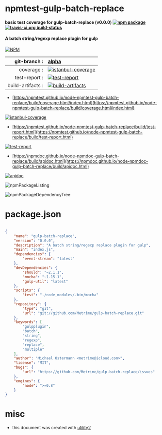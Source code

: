 # npmtest-gulp-batch-replace

#### basic test coverage for  gulp-batch-replace (v0.0.0)  [![npm package](https://img.shields.io/npm/v/npmtest-gulp-batch-replace.svg?style=flat-square)](https://www.npmjs.org/package/npmtest-gulp-batch-replace) [![travis-ci.org build-status](https://api.travis-ci.org/npmtest/node-npmtest-gulp-batch-replace.svg)](https://travis-ci.org/npmtest/node-npmtest-gulp-batch-replace)

#### A batch string/regexp replace plugin for gulp

[![NPM](https://nodei.co/npm/gulp-batch-replace.png?downloads=true&downloadRank=true&stars=true)](https://www.npmjs.com/package/gulp-batch-replace)

| git-branch : | [alpha](https://github.com/npmtest/node-npmtest-gulp-batch-replace/tree/alpha)|
|--:|:--|
| coverage : | [![istanbul-coverage](https://npmtest.github.io/node-npmtest-gulp-batch-replace/build/coverage.badge.svg)](https://npmtest.github.io/node-npmtest-gulp-batch-replace/build/coverage.html/index.html)|
| test-report : | [![test-report](https://npmtest.github.io/node-npmtest-gulp-batch-replace/build/test-report.badge.svg)](https://npmtest.github.io/node-npmtest-gulp-batch-replace/build/test-report.html)|
| build-artifacts : | [![build-artifacts](https://npmtest.github.io/node-npmtest-gulp-batch-replace/glyphicons_144_folder_open.png)](https://github.com/npmtest/node-npmtest-gulp-batch-replace/tree/gh-pages/build)|

- [https://npmtest.github.io/node-npmtest-gulp-batch-replace/build/coverage.html/index.html](https://npmtest.github.io/node-npmtest-gulp-batch-replace/build/coverage.html/index.html)

[![istanbul-coverage](https://npmtest.github.io/node-npmtest-gulp-batch-replace/build/screenCapture.buildCi.browser.%252Ftmp%252Fbuild%252Fcoverage.lib.html.png)](https://npmtest.github.io/node-npmtest-gulp-batch-replace/build/coverage.html/index.html)

- [https://npmtest.github.io/node-npmtest-gulp-batch-replace/build/test-report.html](https://npmtest.github.io/node-npmtest-gulp-batch-replace/build/test-report.html)

[![test-report](https://npmtest.github.io/node-npmtest-gulp-batch-replace/build/screenCapture.buildCi.browser.%252Ftmp%252Fbuild%252Ftest-report.html.png)](https://npmtest.github.io/node-npmtest-gulp-batch-replace/build/test-report.html)

- [https://npmdoc.github.io/node-npmdoc-gulp-batch-replace/build/apidoc.html](https://npmdoc.github.io/node-npmdoc-gulp-batch-replace/build/apidoc.html)

[![apidoc](https://npmdoc.github.io/node-npmdoc-gulp-batch-replace/build/screenCapture.buildCi.browser.%252Ftmp%252Fbuild%252Fapidoc.html.png)](https://npmdoc.github.io/node-npmdoc-gulp-batch-replace/build/apidoc.html)

![npmPackageListing](https://npmtest.github.io/node-npmtest-gulp-batch-replace/build/screenCapture.npmPackageListing.svg)

![npmPackageDependencyTree](https://npmtest.github.io/node-npmtest-gulp-batch-replace/build/screenCapture.npmPackageDependencyTree.svg)



# package.json

```json

{
    "name": "gulp-batch-replace",
    "version": "0.0.0",
    "description": "A batch string/regexp replace plugin for gulp",
    "main": "index.js",
    "dependencies": {
        "event-stream": "latest"
    },
    "devDependencies": {
        "should": "~2.1.1",
        "mocha": "~1.15.1",
        "gulp-util": "latest"
    },
    "scripts": {
        "test": "./node_modules/.bin/mocha"
    },
    "repository": {
        "type": "git",
        "url": "git://github.com/Metrime/gulp-batch-replace.git"
    },
    "keywords": [
        "gulpplugin",
        "batch",
        "string",
        "regexp",
        "replace",
        "multiple"
    ],
    "author": "Michael Ostermann <metrime@icloud.com>",
    "license": "MIT",
    "bugs": {
        "url": "https://github.com/Metrime/gulp-batch-replace/issues"
    },
    "engines": {
        "node": ">=0.8"
    }
}
```



# misc
- this document was created with [utility2](https://github.com/kaizhu256/node-utility2)
